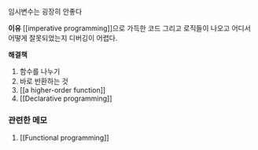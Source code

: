임시변수는 굉장히 안좋다

**이유** 
[[imperative programming]]으로 가득한 코드 그리고 로직들이 나오고 어디서 어떻게 잘못되었는지 디버깅이 어렵다.

**해결책**
1. 함수를 나누기
2. 바로 반환하는 것
3. [[a higher-order function]]
4. [[Declarative programming]]


### 관련한 메모
1. [[Functional programming]]